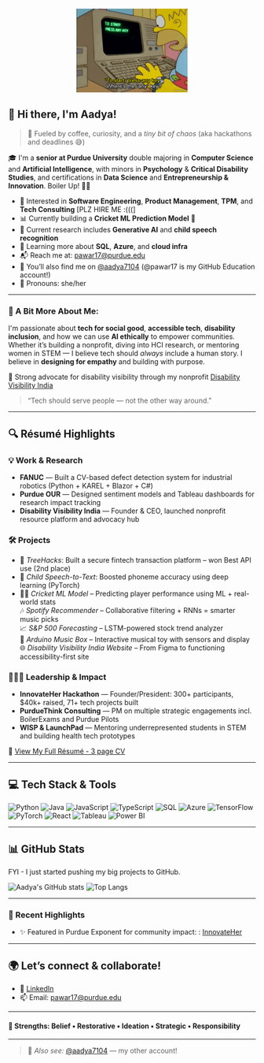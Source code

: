 <p align="center">
  <img src="./assets/Simpsons.gif"  width="45%"/>
</p>

## 👋 Hi there, I'm Aadya!

> 🚀 Fueled by coffee, curiosity, and a *tiny bit of chaos* (aka hackathons and deadlines 😅)

🎓 I'm a **senior at Purdue University** double majoring in **Computer Science** and **Artificial Intelligence**, with minors in **Psychology** & **Critical Disability Studies**, and certifications in **Data Science** and **Entrepreneurship & Innovation**. Boiler Up! 🖤💛

- 💼 Interested in **Software Engineering**, **Product Management**, **TPM**, and **Tech Consulting** [PLZ HIRE ME :(((]
- 📊 Currently building a **Cricket ML Prediction Model** 🏏
- 🔬 Current research includes **Generative AI** and **child speech recognition**
- 💬 Learning more about **SQL**, **Azure**, and **cloud infra**
- 📬 Reach me at: pawar17@purdue.edu
- 🔄 You’ll also find me on [@aadya7104](https://github.com/aadya7104) (@pawar17 is my GitHub Education account!)
- 💁 Pronouns: she/her

---

### 🧠 A Bit More About Me:

I'm passionate about **tech for social good**, **accessible tech**, **disability inclusion**, and how we can use **AI ethically** to empower communities. Whether it’s building a nonprofit, diving into HCI research, or mentoring women in STEM — I believe tech should *always* include a human story. I believe in **designing for empathy** and building with purpose.

📢 Strong advocate for disability visibility through my nonprofit [Disability Visibility India](https://www.instagram.com/disabilityvisibilityindia/)

> “Tech should serve people — not the other way around.”
---

## 🔍 Résumé Highlights

### 💡 Work & Research
- **FANUC** — Built a CV-based defect detection system for industrial robotics (Python + KAREL + Blazor + C#)
- **Purdue OUR** — Designed sentiment models and Tableau dashboards for research impact tracking
- **Disability Visibility India** — Founder & CEO, launched nonprofit resource platform and advocacy hub

### 🛠️ Projects
- 🧠 *TreeHacks*: Built a secure fintech transaction platform – won Best API use (2nd place)
- 🦻 *Child Speech-to-Text*: Boosted phoneme accuracy using deep learning (PyTorch)
- 👩‍💻 *Cricket ML Model* – Predicting player performance using ML + real-world stats  
🎶 *Spotify Recommender* – Collaborative filtering + RNNs = smarter music picks  
📈 *S&P 500 Forecasting* – LSTM-powered stock trend analyzer  
🎨 *Arduino Music Box* – Interactive musical toy with sensors and display  
🌐 *Disability Visibility India Website* – From Figma to functioning accessibility-first site

### 👩🏽‍💻 Leadership & Impact
- **InnovateHer Hackathon** — Founder/President: 300+ participants, $40k+ raised, 71+ tech projects built  
- **PurdueThink Consulting** — PM on multiple strategic engagements incl. BoilerExams and Purdue Pilots  
- **WISP & LaunchPad** — Mentoring underrepresented students in STEM and building health tech prototypes  

📎 [View My Full Résumé - 3 page CV](https://docs.google.com/document/d/1Ju6e-mVTXWJqo8gsHTJC2ZR7HgV0ixd_/edit?usp=sharing)

---

## 💻 Tech Stack & Tools

![Python](https://img.shields.io/badge/Python-3776AB?style=flat&logo=python&logoColor=white)
![Java](https://img.shields.io/badge/Java-007396?style=flat&logo=java&logoColor=white)
![JavaScript](https://img.shields.io/badge/JavaScript-F7DF1E?style=flat&logo=javascript&logoColor=black)
![TypeScript](https://img.shields.io/badge/TypeScript-3178C6?style=flat&logo=typescript&logoColor=white)
![SQL](https://img.shields.io/badge/SQL-003B57?style=flat&logo=mysql&logoColor=white)
![Azure](https://img.shields.io/badge/Azure-0078D4?style=flat&logo=microsoft-azure&logoColor=white)
![TensorFlow](https://img.shields.io/badge/TensorFlow-FF6F00?style=flat&logo=tensorflow&logoColor=white)
![PyTorch](https://img.shields.io/badge/PyTorch-EE4C2C?style=flat&logo=pytorch&logoColor=white)
![React](https://img.shields.io/badge/React-20232A?style=flat&logo=react&logoColor=61DAFB)
![Tableau](https://img.shields.io/badge/Tableau-E97627?style=flat&logo=tableau&logoColor=white)
![Power BI](https://img.shields.io/badge/PowerBI-F2C811?style=flat&logo=powerbi&logoColor=white)

---

## 📊 GitHub Stats

FYI - I just started pushing my big projects to GitHub. 

![Aadya's GitHub stats](https://github-readme-stats.vercel.app/api?username=pawar17&show_icons=true&theme=react)
![Top Langs](https://github-readme-stats.vercel.app/api/top-langs/?username=pawar17&layout=compact&theme=react)

---
### 🌟 Recent Highlights
- ✨ Featured in Purdue Exponent for community impact:
: [InnovateHer](https://www.purdueexponent.org/campus/article_3b9fd7cc-b8f3-11ee-a0c6-b7f53b7ac7e4.html)

---

## 🌍 Let’s connect & collaborate!
- 💼 [LinkedIn](https://www.linkedin.com/in/aadyapawar/)
- 📫 Email: pawar17@purdue.edu
---
#### 🧠 Strengths: Belief • Restorative • Ideation • Strategic • Responsibility
---

> 🔁 _Also see:_ [@aadya7104](https://github.com/aadya7104) — my other account!
